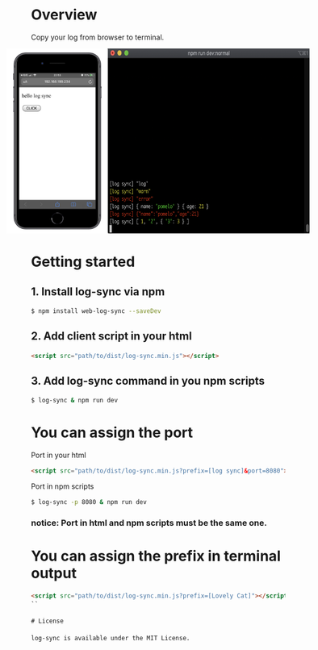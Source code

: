 # Overview

Copy your log from browser to terminal.

<div style="display: flex; justify-content: center;">
    <img src="./images/IMG_3980.JPG" width="200" />
    <img src="./images/terminal.png" width="400" />
</div>


# Getting started

## 1. Install log-sync via npm

```bash
$ npm install web-log-sync --saveDev
```

## 2. Add client script in your html

```html
<script src="path/to/dist/log-sync.min.js"></script>
```

## 3. Add **log-sync** command in you npm scripts

```bash
$ log-sync & npm run dev
```

# You can assign the port

Port in your html

```html
<script src="path/to/dist/log-sync.min.js?prefix=[log sync]&port=8080"></script>
```

Port in npm scripts

```bash
$ log-sync -p 8080 & npm run dev
```

### notice: Port in html and npm scripts must be the same one.

# You can assign the prefix in terminal output

```html
<script src="path/to/dist/log-sync.min.js?prefix=[Lovely Cat]"></script>
``

# License

log-sync is available under the MIT License.